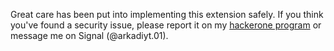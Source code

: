 Great care has been put into implementing this extension safely. If you think you've found a security issue, please report it on my [hackerone program](https://hackerone.com/arkadiyt-projects) or message me on Signal (@arkadiyt.01).